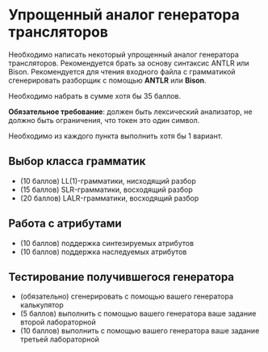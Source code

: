 # Упрощенный аналог генератора трансляторов

Необходимо написать некоторый упрощенный аналог генератора трансляторов. Рекомендуется брать за основу синтаксис ANTLR или Bison. Рекомендуется для чтения входного файла с грамматикой сгенерировать разборщик с помощью **ANTLR** или **Bison**.

Необходимо набрать в сумме хотя бы 35 баллов.

**Обязательное требование**: должен быть лексический анализатор, не должно быть ограничения, что токен это один символ.

Необходимо из каждого пункта выполнить хотя бы 1 вариант.

## Выбор класса грамматик
* (10 баллов) LL(1)-грамматики, нисходящий разбор
* (15 баллов) SLR-грамматики, восходящий разбор
* (20 баллов) LALR-грамматики, восходящий разбор
## Работа с атрибутами
* (10 баллов) поддержка синтезируемых атрибутов
* (10 баллов) поддержка наследуемых атрибутов
## Тестирование получившегося генератора
* (обязательно) сгенерировать с помощью вашего генератора калькулятор
* (5 баллов) выполнить с помощью вашего генератора ваше задание второй лабораторной
* (10 баллов) выполнить с помощью вашего генератора ваше задание третьей лабораторной